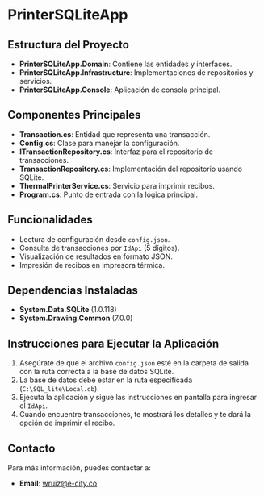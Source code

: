 # PrinterSQLiteApp

## Estructura del Proyecto

- **PrinterSQLiteApp.Domain**: Contiene las entidades y interfaces.
- **PrinterSQLiteApp.Infrastructure**: Implementaciones de repositorios y servicios.
- **PrinterSQLiteApp.Console**: Aplicación de consola principal.

## Componentes Principales

- **Transaction.cs**: Entidad que representa una transacción.
- **Config.cs**: Clase para manejar la configuración.
- **ITransactionRepository.cs**: Interfaz para el repositorio de transacciones.
- **TransactionRepository.cs**: Implementación del repositorio usando SQLite.
- **ThermalPrinterService.cs**: Servicio para imprimir recibos.
- **Program.cs**: Punto de entrada con la lógica principal.

## Funcionalidades

- Lectura de configuración desde `config.json`.
- Consulta de transacciones por `IdApi` (5 dígitos).
- Visualización de resultados en formato JSON.
- Impresión de recibos en impresora térmica.

## Dependencias Instaladas

- **System.Data.SQLite** (1.0.118)
- **System.Drawing.Common** (7.0.0)

## Instrucciones para Ejecutar la Aplicación

1. Asegúrate de que el archivo `config.json` esté en la carpeta de salida con la ruta correcta a la base de datos SQLite.
2. La base de datos debe estar en la ruta especificada (`C:\SQL_lite\Local.db`).
3. Ejecuta la aplicación y sigue las instrucciones en pantalla para ingresar el `IdApi`.
4. Cuando encuentre transacciones, te mostrará los detalles y te dará la opción de imprimir el recibo.

## Contacto

Para más información, puedes contactar a:

- **Email**: wruiz@e-city.co
